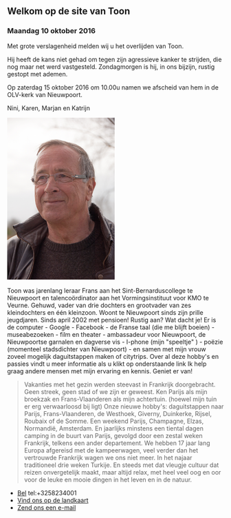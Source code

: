 ## Welkom op de site van Toon

### Maandag 10 oktober 2016

Met grote verslagenheid melden wij u het overlijden van Toon.

Hij heeft de kans niet gehad om tegen zijn agressieve kanker te strijden, die nog maar net werd vastgesteld.
Zondagmorgen is hij, in ons bijzijn, rustig gestopt met ademen.

Op zaterdag 15 oktober 2016 om 10.00u namen we afscheid van hem in de OLV-kerk van Nieuwpoort.

Nini, Karen, Marjan en Katrijn

<img title="Toon" alt="Toon" src="images/toon400.png" width="250"  />

Toon was jarenlang leraar  Frans aan het Sint-Bernarduscollege te Nieuwpoort en talencoördinator aan het Vormingsinstituut voor KMO te Veurne.
Gehuwd, vader van drie dochters en grootvader van zes kleindochters en één kleinzoon. Woont te Nieuwpoort sinds zijn prille jeugdjaren. Sinds april 2002 met pensioen! Rustig aan? Wat dacht je! Er is de computer - Google - Facebook - de Franse taal (die me blijft boeien) - museabezoeken - film en theater - ambassadeur voor Nieuwpoort, de Nieuwpoortse garnalen en dagverse vis - I-phone (mijn "speeltje" ) - poëzie (momenteel stadsdichter van Nieuwpoort) - en samen met mijn vrouw zoveel mogelijk daguitstappen maken of citytrips. Over al deze hobby's en passies vindt u   meer informatie als u klikt op onderstaande link
 Ik help graag andere mensen met mijn ervaring en kennis. Geniet er van!
 
> Vakanties met het gezin werden steevast in Frankrijk doorgebracht. Geen streek, geen stad of we zijn er geweest. Ken Parijs als mijn broekzak en Frans-Vlaanderen als mijn achtertuin. (hoewel mijn tuin er erg verwaarloosd bij ligt) Onze nieuwe hobby's:  daguitstappen naar Parijs, Frans-Vlaanderen, de Westhoek, Giverny, Duinkerke, Rijsel, Roubaix of de Somme. Een weekend Parijs, Champagne, Elzas, Normandië, Amsterdam.  En jaarlijks minstens een tiental dagen camping in de buurt van Parijs, gevolgd door een zestal weken Frankrijk, telkens een ander departement. We hebben 17 jaar lang Europa afgereisd met de kampeerwagen, veel verder dan het vertrouwde Frankrijk wagen we ons niet meer. In het najaar traditioneel drie weken Turkije. En steeds met dat vleugje cultuur dat reizen onvergetelijk maakt, maar altijd relax, met heel veel oog en oor voor de leuke en mooie dingen in het leven en in de natuur.



* [Bel]() tel:+3258234001
* [Vind ons op de landkaart](https://maps.google.com/maps?q=Nieuwpoort)
* [Zend ons een e-mail](mailto:toonhill@gmail.com)

<!-- Global site tag (gtag.js) - Google Analytics -->
<script async src="https://www.googletagmanager.com/gtag/js?id=UA-111451965-1"></script>
<script>
  window.dataLayer = window.dataLayer || [];
  function gtag(){dataLayer.push(arguments);}
  gtag('js', new Date());

  gtag('config', 'UA-111451965-1');
</script>
